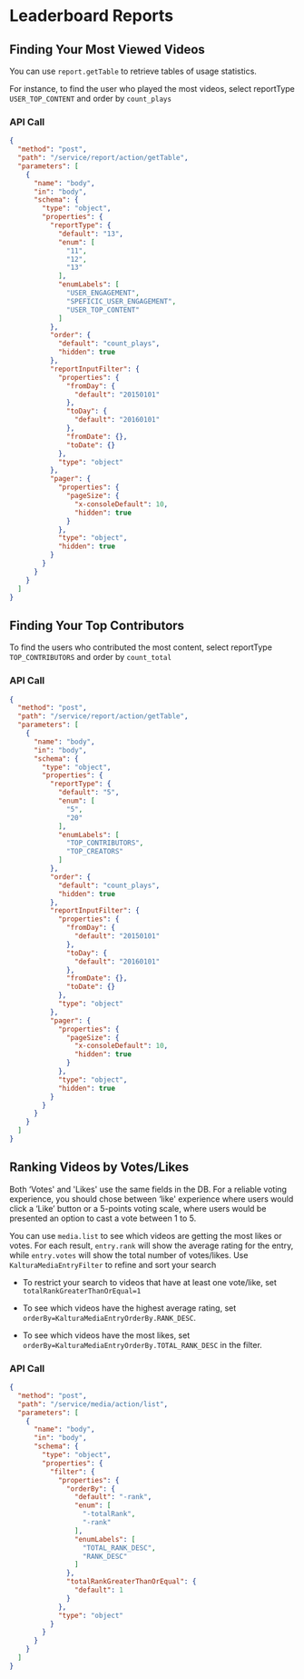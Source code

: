 <!--METADATA
{
  "icon": "users",
  "sortOrder": 450,
  "tags": [
    "report",
    "media"
  ],
  "keywords": [],
  "summary": "Learn how to use the API to find your most watched videos and most valuable users"
}
-->

# Leaderboard Reports


## Finding Your Most Viewed Videos
You can use ```report.getTable``` to retrieve tables of usage statistics.

For instance, to find the user who played the most videos, select reportType ```USER_TOP_CONTENT``` and order by ```count_plays```

### API Call
```json
{
  "method": "post",
  "path": "/service/report/action/getTable",
  "parameters": [
    {
      "name": "body",
      "in": "body",
      "schema": {
        "type": "object",
        "properties": {
          "reportType": {
            "default": "13",
            "enum": [
              "11",
              "12",
              "13"
            ],
            "enumLabels": [
              "USER_ENGAGEMENT",
              "SPEFICIC_USER_ENGAGEMENT",
              "USER_TOP_CONTENT"
            ]
          },
          "order": {
            "default": "count_plays",
            "hidden": true
          },
          "reportInputFilter": {
            "properties": {
              "fromDay": {
                "default": "20150101"
              },
              "toDay": {
                "default": "20160101"
              },
              "fromDate": {},
              "toDate": {}
            },
            "type": "object"
          },
          "pager": {
            "properties": {
              "pageSize": {
                "x-consoleDefault": 10,
                "hidden": true
              }
            },
            "type": "object",
            "hidden": true
          }
        }
      }
    }
  ]
}
```

## Finding Your Top Contributors
To find the users who contributed the most content, select reportType ```TOP_CONTRIBUTORS``` and order by ```count_total```

### API Call
```json
{
  "method": "post",
  "path": "/service/report/action/getTable",
  "parameters": [
    {
      "name": "body",
      "in": "body",
      "schema": {
        "type": "object",
        "properties": {
          "reportType": {
            "default": "5",
            "enum": [
              "5",
              "20"
            ],
            "enumLabels": [
              "TOP_CONTRIBUTORS",
              "TOP_CREATORS"
            ]
          },
          "order": {
            "default": "count_plays",
            "hidden": true
          },
          "reportInputFilter": {
            "properties": {
              "fromDay": {
                "default": "20150101"
              },
              "toDay": {
                "default": "20160101"
              },
              "fromDate": {},
              "toDate": {}
            },
            "type": "object"
          },
          "pager": {
            "properties": {
              "pageSize": {
                "x-consoleDefault": 10,
                "hidden": true
              }
            },
            "type": "object",
            "hidden": true
          }
        }
      }
    }
  ]
}
```

## Ranking Videos by Votes/Likes
Both ‘Votes' and 'Likes' use the same fields in the DB. For a reliable voting experience, you should chose between ‘like' experience where users would click a ‘Like’ button or a 5-points voting scale, where users would be presented an option to cast a vote between 1 to 5.

You can use ```media.list``` to see which videos are getting the most likes or votes. For each result, ```entry.rank``` will show the average rating for the entry, while ```entry.votes``` will show the total number of votes/likes. Use ```KalturaMediaEntryFilter``` to refine and sort your search

* To restrict your search to videos that have at least one vote/like, set ```totalRankGreaterThanOrEqual=1```

* To see which videos have the highest average rating, set ```orderBy=KalturaMediaEntryOrderBy.RANK_DESC```.

* To see which videos have the most likes, set ```orderBy=KalturaMediaEntryOrderBy.TOTAL_RANK_DESC``` in the filter.

### API Call
```json
{
  "method": "post",
  "path": "/service/media/action/list",
  "parameters": [
    {
      "name": "body",
      "in": "body",
      "schema": {
        "type": "object",
        "properties": {
          "filter": {
            "properties": {
              "orderBy": {
                "default": "-rank",
                "enum": [
                  "-totalRank",
                  "-rank"
                ],
                "enumLabels": [
                  "TOTAL_RANK_DESC",
                  "RANK_DESC"
                ]
              },
              "totalRankGreaterThanOrEqual": {
                "default": 1
              }
            },
            "type": "object"
          }
        }
      }
    }
  ]
}
```
